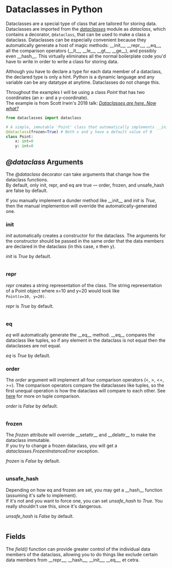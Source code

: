 # Dataclasses in Python
Dataclasses are a special type of class that are tailored for storing data. Dataclasses are imported from the [_dataclasses_](https://docs.python.org/3/library/dataclasses.html)
module as _dataclass_, which contains a decorator, `@dataclass`, that can be used to make a class a dataclass. Dataclasses can be especially convenient because they automatically 
generate a host of magic methods: \_\_init_\_\, \_\_repr_\_\, \_\_eq\_\_, all the comparison operators (\_\_lt\_\_, \_\_le\_\_, \_\_gt\_\_, \_\_ge\_\_), and possibly even
\_\_hash\_\_. This virtually eliminates all the normal boilerplate code you'd have to write in order to write a class for storing data.

Although you have to declare a type for each data member of a dataclass, the declared type is only a hint. Python is a dynamic language and any variable can be any datatype
at anytime. Dataclasses do not change this.

Throughout the examples I will be using a class _Point_ that has two coordinates (an x- and a y-coordinate). <br />
The example is from Scott Irwin's 2018 talk: [_Dataclasses are here. Now what?_](https://www.youtube.com/watch?v=zHY1oaYxxjA) <br />
```Python
from dataclasses import dataclass

# A simple, immutable 'Point' class that automatically implements __init__, __repr__ and, __eq__
@dataclass(frozen=True) # Both x and y have a default value of 0
class Point:
    x: int=0
    y: int=0
```

## _@dataclass_ Arguments
The _@dataclass_ decorator can take arguments that change how the dataclass functions. <br />
By default, only init, repr, and eq are true — order, frozen, and unsafe_hash are false by default.

If you manually implement a dunder method like \_\_init\_\_ and _init_ is _True_, then the manual implemention will override the automatically-generated one.

### init
_init_ automatically creates a constructor for the dataclass. The arguments for the constructor should be passed in the same order that the data members
are declared in the dataclass (in this case, x then y).

_init_ is _True_ by default.

```
```

### repr
_repr_ creates a string representation of the class. The string representation of a Point object where x=10 and y=20 would look like <br />
`Point(x=10, y=20)`.

_repr_ is _True_ by default.

```
```

### eq
_eq_ will automatically generate the \_\_eq\_\_ method. \_\_eq\_\_ compares the dataclass like tuples, so if any element in the dataclass is not equal
then the dataclasses are not equal.

_eq_ is _True_ by default.

### order
The _order_ argument will implement all four comparison operators (<, >, <=, >=). The comparison operators compare the dataclasses 
like tuples, so the first unequal operation is how the dataclass will compare to each other. See [here](https://howtodoinjava.com/python/misc/compare-tuples/) for more on tuple comparison.

_order_ is _False_ by default.

```
```

### frozen
The _frozen_ attribute will override \_\_setattr\_\_ and \_\_delattr\_\_ to make the dataclass immutable. <br />
If you try to change a frozen dataclass, you will get a _dataclasses.FrozenInstanceError_ exception.

_frozen_ is _False_ by default.

```
```

### unsafe_hash
Depending on how eq and frozen are set, you may get a \_\_hash\_\_ function (assuming it's safe to implement). <br /> 
If it's not and you want to force one, you can set _unsafe\_hash_ to _True_. You really shouldn't use this, since it's dangerous.

_unsafe\_hash_ is _False_ by default.

```
```

## Fields
The _field()_ function can provide greater control of the individual data members of the dataclass, allowing you to do things like exclude certain data members from \_\_repr\_\_,
\_\_hash\_\_, \_\_init\_\_, \_\_eq\_\_, et cetra.
